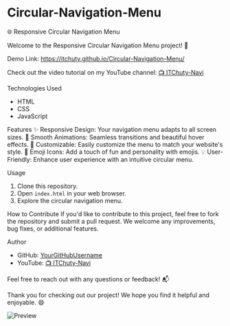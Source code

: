 # Circular-Navigation-Menu

🌐 Responsive Circular Navigation Menu

Welcome to the Responsive Circular Navigation Menu project! 🚀

Demo Link: https://itchuty.github.io/Circular-Navigation-Menu/

Check out the video tutorial on my YouTube channel: [📺 ITChuty-Navi](https://www.youtube.com/@ITChuty-navi)

Technologies Used
- HTML
- CSS
- JavaScript

Features
✨ Responsive Design: Your navigation menu adapts to all screen sizes.
🔄 Smooth Animations: Seamless transitions and beautiful hover effects.
🎨 Customizable: Easily customize the menu to match your website's style.
🌈 Emoji Icons: Add a touch of fun and personality with emojis.
💡 User-Friendly: Enhance user experience with an intuitive circular menu.

Usage
1. Clone this repository.
2. Open `index.html` in your web browser.
3. Explore the circular navigation menu.

How to Contribute
If you'd like to contribute to this project, feel free to fork the repository and submit a pull request. We welcome any improvements, bug fixes, or additional features.

Author
- GitHub: [YourGitHubUsername](https://github.com/ITChuty)
- YouTube: [📺 ITChuty-Navi](https://www.youtube.com/@ITChuty-navi)

Feel free to reach out with any questions or feedback! 📬

Thank you for checking out our project! We hope you find it helpful and enjoyable. 😄

![Preview](https://github.com/ITChuty/Circular-Navigation-Menu/assets/148375222/992a569a-511b-473f-acb9-1c7376dab3a8)


